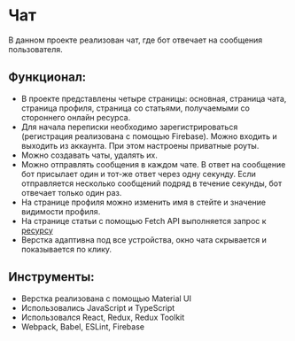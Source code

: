 # Чат
В данном проекте реализован чат, где бот отвечает на сообщения пользователя.

## Функционал:
* В проекте представлены четыре страницы: основная, страница чата, страница профиля, страница со статьями, получаемыми со стороннего онлайн ресурса.
* Для начала переписки необходимо зарегистрироваться (регистрация реализована c помощью Firebase). Можно входить и выходить из аккаунта. При этом настроены приватные роуты.
* Можно создавать чаты, удалять их.
* Можно отправлять сообщения в каждом чате. В ответ на сообщение бот присылает один и тот-же ответ через одну секунду. Если отправляется несколько сообщений подряд в течение секунды, бот отвечает только один раз.
* На странице профиля можно изменить имя в стейте и значение видимости профиля.
* На странице статьи c помощью Fetch API выполняется запрос к [ресурсу](https://www.spaceflightnewsapi.net/)
* Верстка адаптивна под все устройства, окно чата скрывается и показывается по клику.

## Инструменты:
* Верстка реализована с помощью Material UI
* Использовались JavaScript и TypeScript
* Использовался React, Redux, Redux Toolkit
* Webpack, Babel, ESLint, Firebase

